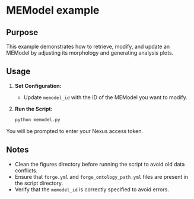 # MEModel example

## Purpose

This example demonstrates how to retrieve, modify, and update an MEModel by adjusting its morphology and generating analysis plots.

## Usage

1. **Set Configuration:**
   - Update `memodel_id` with the ID of the MEModel you want to modify.

2. **Run the Script:**
   ```bash
   python memodel.py

You will be prompted to enter your Nexus access token.

## Notes

- Clean the figures directory before running the script to avoid old data conflicts.
- Ensure that `forge.yml` and `forge_ontology_path.yml` files are present in the script directory.
- Verify that the `memodel_id` is correctly specified to avoid errors.
